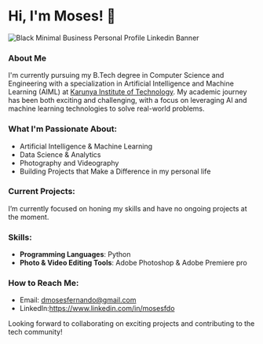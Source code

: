 # Hi, I'm Moses! 👋

![Black Minimal Business Personal Profile Linkedin Banner](https://github.com/user-attachments/assets/b1b04d63-b6c2-4707-b2bd-8631666a6d91)

### About Me
I'm currently pursuing my B.Tech degree in Computer Science and Engineering with a specialization in Artificial Intelligence and Machine Learning (AIML) at [Karunya Institute of Technology](https://www.karunya.edu/). My academic journey has been both exciting and challenging, with a focus on leveraging AI and machine learning technologies to solve real-world problems.

### What I'm Passionate About:
- Artificial Intelligence & Machine Learning
- Data Science & Analytics
- Photography and Videography
- Building Projects that Make a Difference in my personal life

### Current Projects:
I’m currently focused on honing my skills and have no ongoing projects at the moment.

### Skills:
- **Programming Languages**: Python
- **Photo & Video Editing Tools**: Adobe Photoshop & Adobe Premiere pro

### How to Reach Me:
- Email: dmosesfernando@gmail.com
- LinkedIn:https://www.linkedin.com/in/mosesfdo

Looking forward to collaborating on exciting projects and contributing to the tech community!
